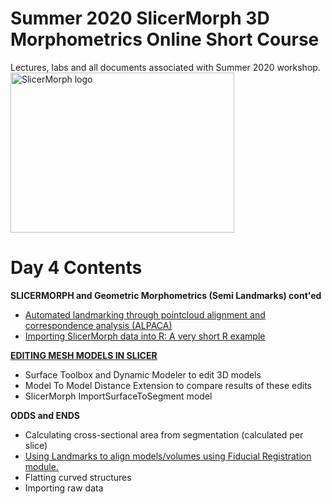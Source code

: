 # Summer 2020 SlicerMorph 3D Morphometrics Online Short Course 
Lectures, labs and all documents associated with Summer 2020 workshop.
<img alt="SlicerMorph logo" width="358" height="256" src="https://github.com/SlicerMorph/SlicerMorph.github.io/blob/master/SlicerMorph_Logos/SlicerMorph_Final_Logos-V2.jpg">

# Day 4 Contents

**SLICERMORPH and Geometric Morphometrics (Semi Landmarks) cont'ed**
* [Automated landmarking through pointcloud alignment and correspondence analysis (ALPACA)](https://github.com/SlicerMorph/S_2020/blob/master/Lab_ALPACA/README.md)
* [Importing SlicerMorph data into R: A very short R example](https://github.com/SlicerMorph/S_2020/blob/master/Day_4/R/R.md)

[**EDITING MESH MODELS IN SLICER**](https://github.com/SlicerMorph/S_2020/blob/master/Day_4/Surface_Toolbox/Mesh_edits.md)
*	Surface Toolbox and Dynamic Modeler to edit 3D models 
* Model To Model Distance Extension to compare results of these edits
* SlicerMorph ImportSurfaceToSegment model


**ODDS and ENDS**
* Calculating cross-sectional area from segmentation (calculated per slice)
* [Using Landmarks to align models/volumes using Fiducial Registration module.](https://1drv.ms/p/s!AhiABcbe1DBygcAwmU7_GDzj4iGxWg)
*	Flatting curved structures 
*	Importing raw data






